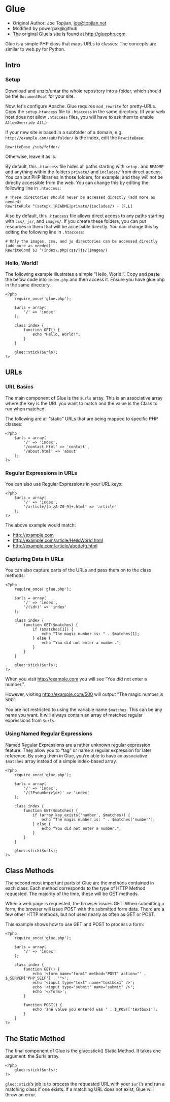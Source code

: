 # Glue

* Original Author: Joe Topjian, joe@topjian.net
* Modified by powerpak@github
* The original Glue's site is found at http://gluephp.com.

Glue is a simple PHP class that maps URLs to classes. The concepts are similar to web.py for Python.

## Intro

### Setup

Download and unzip/untar the whole repository into a folder, which should be the `DocumentRoot` for your site.
    
Now, let's configure Apache.  Glue requires `mod_rewrite` for pretty-URLs.  Copy the `setup.htaccess` file to `.htaccess` in the same directory.  (If your web host does not allow `.htaccess` files, you will have to ask them to enable `AllowOverride All`.)

If your new site is based in a subfolder of a domain, e.g. `http://example.com/sub/folder/` is the index, edit the `RewriteBase`:

    RewriteBase /sub/folder/
    
Otherwise, leave it as is.
    
By default, this `.htaccess` file hides all paths starting with `setup.` and `README` and anything within the folders `private/` and `includes/` from direct access.  You can put PHP libraries in those folders, for example, and they will not be directly accessible from the web.  You can change this by editing the following line in `.htaccess`:

    # These directories should never be accessed directly (add more as needed)
    RewriteRule ^(setup\.|README|private/|includes/) - [F,L]

Also by default, this `.htaccess` file allows direct access to any paths starting with `css/`, `js/`, and `images/`.  If you create these folders, you can put resources in them that will be accessible directly.  You can change this by editing the following line in `.htaccess`:

    # Only the images, css, and js directories can be accessed directly (add more as needed)
    RewriteCond $1 ^(index\.php|css/|js/|images/)

### Hello, World!

The following example illustrates a simple “Hello, World!”. Copy and paste the below code into `index.php` and then access it. Ensure you have glue.php in the same directory.

    <?php
        require_once('glue.php');

        $urls = array(
            '/' => 'index'
        );

        class index {
            function GET() {
                echo "Hello, World!";
            }
        }

        glue::stick($urls);
    ?>

## URLs

### URL Basics

The main component of Glue is the `$urls` array. This is an associative array where the key is the URL you want to match and the value is the Class to run when matched.

The following are all “static” URLs that are being mapped to specific PHP classes:

    <?php
        $urls = array(
            '/' => 'index',
            '/contact.html' => 'contact',
            '/about.html' => 'about'
        );
    ?>

### Regular Expressions in URLs

You can also use Regular Expressions in your URL keys:

    <?php
        $urls = array(
            '/' => 'index',
            '/article/[a-zA-Z0-9]+.html' => 'article'
        );
    ?>

The above example would match:

* http://example.com
* http://example.com/article/HelloWorld.html
* http://example.com/article/abcdefg.html

### Capturing Data in URLs

You can also capture parts of the URLs and pass them on to the class methods:

    <?php
        require_once('glue.php');

        $urls = array(
            '/' => 'index',
            '/(\d+)' => 'index'
        );

        class index {
            function GET($matches) {
                if ($matches[1]) {
                    echo "The magic number is: " . $matches[1];
                } else {
                    echo "You did not enter a number.";
                }
            }
        }

        glue::stick($urls);
    ?>

When you visit http://example.com you will see “You did not enter a number.”.

However, visiting http://example.com/500 will output “The magic number is 500”.

You are not restricted to using the variable name `$matches`. This can be any name you want. It will always contain an array of matched regular expressions from `$urls`.

### Using Named Regular Expressions

Named Regular Expressions are a rather unknown regular expression feature. They allow you to “tag” or name a regular expression for later reference. By using them in Glue, you’re able to have an associative `$matches` array instead of a simple index-based array.

    <?php
        require_once('glue.php');

        $urls = array(
            '/' => 'index',
            '/(?P<number>\d+)' => 'index'
        );

        class index {
            function GET($matches) {
                if (array_key_exists('number', $matches)) {
                    echo "The magic number is: " . $matches['number'];
                } else {
                    echo "You did not enter a number.";
                }
            }
        }

        glue::stick($urls);
    ?>

## Class Methods

The second most important parts of Glue are the methods contained in each class. Each method corresponds to the type of HTTP Method requested. The majority of the time, these will be GET methods.

When a web page is requested, the browser issues GET. When submitting a form, the browser will issue POST with the submitted form data. There are a few other HTTP methods, but not used nearly as often as GET or POST.

This example shows how to use GET and POST to process a form:

    <?php
        require_once('glue.php');

        $urls = array(
            '/' => 'index'
        );

        class index {
            function GET() {
                echo '<form name="form1" method="POST" action="' . $_SERVER['PHP_SELF'] . '">';
                echo '<input type="text" name="textbox1" />';
                echo '<input type="submit" name="submit" />';
                echo '</form>';
            }

            function POST() {
                echo 'The value you entered was ' . $_POST['textbox1'];
            }
        }
    ?>

## The Static Method

The final component of Glue is the glue::stick() Static Method. It takes one argument: the $urls array.

    <?php
        glue::stick($urls);
    ?>
  
`glue::stick`’s job is to process the requested URL with your `$url`’s and run a matching class if one exists. If a matching URL does not exist, Glue will throw an error.